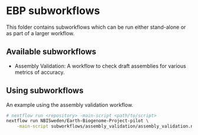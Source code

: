 # EBP subworkflows

This folder contains subworkflows which can be run either
stand-alone or as part of a larger workflow.

## Available subworkflows

- Assembly Validation: A workflow to check draft assemblies for
various metrics of accuracy.

## Using subworkflows

An example using the assembly validation workflow.
```bash
# nextflow run <repository> -main-script <path/to/script>
nextflow run NBISweden/Earth-Biogenome-Project-pilot \
    -main-script subworkflows/assembly_validation/assembly_validation.nf
```